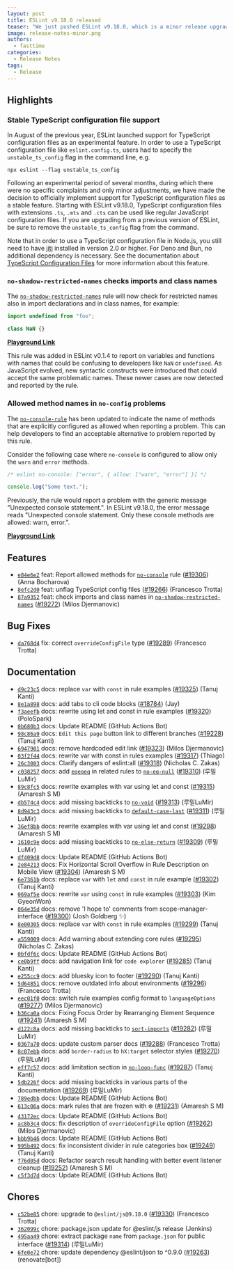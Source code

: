 ```yaml
---
layout: post
title: ESLint v9.18.0 released
teaser: "We just pushed ESLint v9.18.0, which is a minor release upgrade of ESLint. This release adds some new features and fixes several bugs found in the previous release."
image: release-notes-minor.png
authors:
  - fasttime
categories:
  - Release Notes
tags:
  - Release
---
```







## Highlights

### Stable TypeScript configuration file support

In August of the previous year, ESLint launched support for TypeScript configuration files as an experimental feature.
In order to use a TypeScript configuration file like `eslint.config.ts`, users had to specify the `unstable_ts_config` flag in the command line, e.g.

```shell
npx eslint --flag unstable_ts_config
```

Following an experimental period of several months, during which there were no specific complaints and only minor adjustments, we have made the decision to officially implement support for TypeScript configuration files as a stable feature.
Starting with ESLint v9.18.0, TypeScript configuration files with extensions `.ts`, `.mts` and `.cts` can be used like regular JavaScript configuration files.
If you are upgrading from a previous version of ESLint, be sure to remove the `unstable_ts_config` flag from the command.

Note that in order to use a TypeScript configuration file in Node.js, you still need to have [jiti](https://www.npmjs.com/package/jiti) installed in version 2.0 or higher.
For Deno and Bun, no additional dependency is necessary.
See the documentation about [TypeScript Configuration Files](https://eslint.org/docs/latest/use/configure/configuration-files#typescript-configuration-files) for more information about this feature.

### `no-shadow-restricted-names` checks imports and class names

The [`no-shadow-restricted-names`](https://eslint.org/docs/latest/rules/no-shadow-restricted-names) rule will now check for restricted names also in import declarations and in class names, for example:

```js
import undefined from "foo";

class NaN {}
```

[**Playground Link**](https://eslint.org/play/#eyJ0ZXh0IjoiLyplc2xpbnQgbm8tc2hhZG93LXJlc3RyaWN0ZWQtbmFtZXM6IFwiZXJyb3JcIiovXG5cbmltcG9ydCB1bmRlZmluZWQgZnJvbSBcImZvb1wiO1xuXG5jbGFzcyBOYU4ge30iLCJvcHRpb25zIjp7InJ1bGVzIjp7fSwibGFuZ3VhZ2VPcHRpb25zIjp7InBhcnNlck9wdGlvbnMiOnsiZWNtYUZlYXR1cmVzIjp7fX19fX0=)

This rule was added in ESLint v0.1.4 to report on variables and functions with names that could be confusing to developers like `NaN` or `undefined`.
As JavaScript evolved, new syntactic constructs were introduced that could accept the same problematic names.
These newer cases are now detected and reported by the rule.

### Allowed method names in `no-config` problems

The [`no-console-rule`](https://eslint.org/docs/latest/rules/no-console) has been updated to indicate the name of methods that are explicitly configured as allowed when reporting a problem.
This can help developers to find an acceptable alternative to problem reported by this rule.

Consider the following case where `no-console` is configured to allow only the `warn` and `error` methods.

```js
/* eslint no-console: ["error", { allow: ["warn", "error"] }] */

console.log("Some text.");
```

Previously, the rule would report a problem with the generic message "Unexpected console statement.".
In ESLint v9.18.0, the error message reads "Unexpected console statement. Only these console methods are allowed: warn, error.".

[**Playground Link**](https://eslint.org/play/#eyJ0ZXh0IjoiLyogZXNsaW50IG5vLWNvbnNvbGU6IFtcImVycm9yXCIsIHsgYWxsb3c6IFtcIndhcm5cIiwgXCJlcnJvclwiXSB9XSAqL1xuXG5jb25zb2xlLmxvZyhcIlNvbWUgdGV4dC5cIik7Iiwib3B0aW9ucyI6eyJydWxlcyI6e30sImxhbmd1YWdlT3B0aW9ucyI6eyJzb3VyY2VUeXBlIjoibW9kdWxlIiwicGFyc2VyT3B0aW9ucyI6eyJlY21hRmVhdHVyZXMiOnt9fX19fQ==)



## Features


* [`e84e6e2`](https://github.com/eslint/eslint/commit/e84e6e269c4aefc84952e17a1f967697b02b7ad2) feat: Report allowed methods for [`no-console`](/docs/rules/no-console) rule ([#19306](https://github.com/eslint/eslint/issues/19306)) (Anna Bocharova)
* [`8efc2d0`](https://github.com/eslint/eslint/commit/8efc2d0c92dab6099f34c1479cd80bdc5cd1b07b) feat: unflag TypeScript config files ([#19266](https://github.com/eslint/eslint/issues/19266)) (Francesco Trotta)
* [`87a9352`](https://github.com/eslint/eslint/commit/87a9352c621e7cd1d5bb77b3c08df7837363ea12) feat: check imports and class names in [`no-shadow-restricted-names`](/docs/rules/no-shadow-restricted-names) ([#19272](https://github.com/eslint/eslint/issues/19272)) (Milos Djermanovic)






## Bug Fixes


* [`da768d4`](https://github.com/eslint/eslint/commit/da768d4541c4c30bfc33640a07a8d8a485520b18) fix: correct `overrideConfigFile` type ([#19289](https://github.com/eslint/eslint/issues/19289)) (Francesco Trotta)




## Documentation


* [`d9c23c5`](https://github.com/eslint/eslint/commit/d9c23c55be52a431141f38561c14140ee8b15686) docs: replace `var` with `const` in rule examples ([#19325](https://github.com/eslint/eslint/issues/19325)) (Tanuj Kanti)
* [`8e1a898`](https://github.com/eslint/eslint/commit/8e1a898411fd16c73332d7a2dd28aff9bac8da01) docs: add tabs to cli code blocks ([#18784](https://github.com/eslint/eslint/issues/18784)) (Jay)
* [`f3aeefb`](https://github.com/eslint/eslint/commit/f3aeefbd6547c25d78819ab7e77cf36a2c26611c) docs: rewrite using let and const in rule examples ([#19320](https://github.com/eslint/eslint/issues/19320)) (PoloSpark)
* [`0b680b3`](https://github.com/eslint/eslint/commit/0b680b3cc19c1e8d79ab94e7160051177c4adfe7) docs: Update README (GitHub Actions Bot)
* [`98c86a9`](https://github.com/eslint/eslint/commit/98c86a99f7657a2f15ea30a251523446b10a7cad) docs: `Edit this page` button link to different branches ([#19228](https://github.com/eslint/eslint/issues/19228)) (Tanuj Kanti)
* [`6947901`](https://github.com/eslint/eslint/commit/6947901d14b18dbb2db259c9769bd8ac4cd04c3c) docs: remove hardcoded edit link ([#19323](https://github.com/eslint/eslint/issues/19323)) (Milos Djermanovic)
* [`03f2f44`](https://github.com/eslint/eslint/commit/03f2f442a9a8bec15e89786980c07be5980cdac5) docs: rewrite var with const in rules examples ([#19317](https://github.com/eslint/eslint/issues/19317)) (Thiago)
* [`26c3003`](https://github.com/eslint/eslint/commit/26c3003bfca2f7d98950446fdf5b3978d17a3a60) docs: Clarify dangers of eslint:all ([#19318](https://github.com/eslint/eslint/issues/19318)) (Nicholas C. Zakas)
* [`c038257`](https://github.com/eslint/eslint/commit/c03825730d277405c357388d62ed48b3973083ba) docs: add [`eqeqeq`](/docs/rules/eqeqeq) in related rules to [`no-eq-null`](/docs/rules/no-eq-null) ([#19310](https://github.com/eslint/eslint/issues/19310)) (루밀LuMir)
* [`89c8fc5`](https://github.com/eslint/eslint/commit/89c8fc54c977ac457d3b5525a87cec1c51e72e23) docs: rewrite examples with var using let and const ([#19315](https://github.com/eslint/eslint/issues/19315)) (Amaresh  S M)
* [`db574c4`](https://github.com/eslint/eslint/commit/db574c4d380e2d25b6111a06bd15caa83f75bb2d) docs: add missing backticks to [`no-void`](/docs/rules/no-void) ([#19313](https://github.com/eslint/eslint/issues/19313)) (루밀LuMir)
* [`8d943c3`](https://github.com/eslint/eslint/commit/8d943c335c528a6a6a631dcbd98506238240ecfb) docs: add missing backticks to [`default-case-last`](/docs/rules/default-case-last) ([#19311](https://github.com/eslint/eslint/issues/19311)) (루밀LuMir)
* [`36ef8bb`](https://github.com/eslint/eslint/commit/36ef8bbeab495ef2598a4b1f52e32b4cb50be5e2) docs: rewrite examples with var using let and const ([#19298](https://github.com/eslint/eslint/issues/19298)) (Amaresh  S M)
* [`1610c9e`](https://github.com/eslint/eslint/commit/1610c9ee1479f23b1bc5a6853d0b42b83dacdb7f) docs: add missing backticks to [`no-else-return`](/docs/rules/no-else-return) ([#19309](https://github.com/eslint/eslint/issues/19309)) (루밀LuMir)
* [`df409d8`](https://github.com/eslint/eslint/commit/df409d8f76555c7baa4353d678d5fc460454a4d7) docs: Update README (GitHub Actions Bot)
* [`2e84213`](https://github.com/eslint/eslint/commit/2e842138e689ee5623552e885c3a5ac1b0c2bfcf) docs: Fix Horizontal Scroll Overflow in Rule Description on Mobile View ([#19304](https://github.com/eslint/eslint/issues/19304)) (Amaresh  S M)
* [`6e7361b`](https://github.com/eslint/eslint/commit/6e7361bb6ae93c87fccdf2219379c7793517f17a) docs: replace `var` with `let` and `const` in rule example ([#19302](https://github.com/eslint/eslint/issues/19302)) (Tanuj Kanti)
* [`069af5e`](https://github.com/eslint/eslint/commit/069af5e9ac43c7f33bd2a30abce3d5d94f504465) docs: rewrite `var` using `const` in rule examples ([#19303](https://github.com/eslint/eslint/issues/19303)) (Kim GyeonWon)
* [`064e35d`](https://github.com/eslint/eslint/commit/064e35de95339cfedcad467c3c9871d5ff70c1a7) docs: remove 'I hope to' comments from scope-manager-interface ([#19300](https://github.com/eslint/eslint/issues/19300)) (Josh Goldberg ✨)
* [`8e00305`](https://github.com/eslint/eslint/commit/8e003056a805468b07bcf4edba83a90a932fb520) docs: replace `var` with `const` in rule examples ([#19299](https://github.com/eslint/eslint/issues/19299)) (Tanuj Kanti)
* [`a559009`](https://github.com/eslint/eslint/commit/a559009f51ad9f081bae5252bb2b7a6e23c54767) docs: Add warning about extending core rules ([#19295](https://github.com/eslint/eslint/issues/19295)) (Nicholas C. Zakas)
* [`0bfdf6c`](https://github.com/eslint/eslint/commit/0bfdf6caaf3e1553c67a77da900245879c730ad3) docs: Update README (GitHub Actions Bot)
* [`ce0b9ff`](https://github.com/eslint/eslint/commit/ce0b9ff04242f61c8c49fc1ce164eb45eb3c459a) docs: add navigation link for `code explorer` ([#19285](https://github.com/eslint/eslint/issues/19285)) (Tanuj Kanti)
* [`e255cc9`](https://github.com/eslint/eslint/commit/e255cc98abef202929112378bfe133f260f2ac9d) docs: add bluesky icon to footer ([#19290](https://github.com/eslint/eslint/issues/19290)) (Tanuj Kanti)
* [`5d64851`](https://github.com/eslint/eslint/commit/5d64851955f410f31c159a7097f6cc7d4a01d6a1) docs: remove outdated info about environments ([#19296](https://github.com/eslint/eslint/issues/19296)) (Francesco Trotta)
* [`eec01f0`](https://github.com/eslint/eslint/commit/eec01f04ae1c44f7c9a8c6afec59dd72f5a57600) docs: switch rule examples config format to `languageOptions` ([#19277](https://github.com/eslint/eslint/issues/19277)) (Milos Djermanovic)
* [`b36ca0a`](https://github.com/eslint/eslint/commit/b36ca0a490829c579358ec7193bde35275000e04) docs: Fixing Focus Order by Rearranging Element Sequence ([#19241](https://github.com/eslint/eslint/issues/19241)) (Amaresh  S M)
* [`d122c8a`](https://github.com/eslint/eslint/commit/d122c8a756bb8e232ef7c25cca6dcae645094835) docs: add missing backticks to [`sort-imports`](/docs/rules/sort-imports) ([#19282](https://github.com/eslint/eslint/issues/19282)) (루밀LuMir)
* [`0367a70`](https://github.com/eslint/eslint/commit/0367a70a43346f1b9df8be75d38f98f9cfe4007c) docs: update custom parser docs ([#19288](https://github.com/eslint/eslint/issues/19288)) (Francesco Trotta)
* [`8c07ebb`](https://github.com/eslint/eslint/commit/8c07ebb9004309f8691f972d554e8bbb3eb517bc) docs: add `border-radius` to `hX:target` selector styles ([#19270](https://github.com/eslint/eslint/issues/19270)) (루밀LuMir)
* [`eff7c57`](https://github.com/eslint/eslint/commit/eff7c5721c101975a03e7906905f1fe2c9538df0) docs: add limitation section in [`no-loop-func`](/docs/rules/no-loop-func) ([#19287](https://github.com/eslint/eslint/issues/19287)) (Tanuj Kanti)
* [`5db226f`](https://github.com/eslint/eslint/commit/5db226f4da9ad7d53a4505a90290b68d4036c082) docs: add missing backticks in various parts of the documentation ([#19269](https://github.com/eslint/eslint/issues/19269)) (루밀LuMir)
* [`789edbb`](https://github.com/eslint/eslint/commit/789edbbae5aeeefc8fee94cd653b0b5f3e2ae3eb) docs: Update README (GitHub Actions Bot)
* [`613c06a`](https://github.com/eslint/eslint/commit/613c06a2c341758739473409a2331074884ec7f8) docs: mark rules that are frozen with ❄️ ([#19231](https://github.com/eslint/eslint/issues/19231)) (Amaresh  S M)
* [`43172ec`](https://github.com/eslint/eslint/commit/43172ecbd449c13a503cb39539e31106179f5d80) docs: Update README (GitHub Actions Bot)
* [`ac8b3c4`](https://github.com/eslint/eslint/commit/ac8b3c4ca9f7b84f84356137cf23a1ba6dfecf11) docs: fix description of `overrideConfigFile` option ([#19262](https://github.com/eslint/eslint/issues/19262)) (Milos Djermanovic)
* [`bbb9b46`](https://github.com/eslint/eslint/commit/bbb9b46c20662019e98df85dedde9b68719afa1f) docs: Update README (GitHub Actions Bot)
* [`995b492`](https://github.com/eslint/eslint/commit/995b49231a3f0ccddb941663175ce4fead9c9432) docs: fix inconsistent divider in rule categories box ([#19249](https://github.com/eslint/eslint/issues/19249)) (Tanuj Kanti)
* [`f76d05d`](https://github.com/eslint/eslint/commit/f76d05da6e745adbea574c32b334638c7ba3c0c8) docs: Refactor search result handling with better event listener cleanup ([#19252](https://github.com/eslint/eslint/issues/19252)) (Amaresh  S M)
* [`c5f3d7d`](https://github.com/eslint/eslint/commit/c5f3d7dab303468ae33ccfec61bba75a816f832c) docs: Update README (GitHub Actions Bot)








## Chores


* [`c52be85`](https://github.com/eslint/eslint/commit/c52be85c4a916f70807377e1a486adb3a5857347) chore: upgrade to `@eslint/js@9.18.0` ([#19330](https://github.com/eslint/eslint/issues/19330)) (Francesco Trotta)
* [`362099c`](https://github.com/eslint/eslint/commit/362099c580992b2602316fc417ce3e595b96f28c) chore: package.json update for @eslint/js release (Jenkins)
* [`495aa49`](https://github.com/eslint/eslint/commit/495aa499a7390f99b763cba8f2b8312e3eecfe0d) chore: extract package `name` from `package.json` for public interface ([#19314](https://github.com/eslint/eslint/issues/19314)) (루밀LuMir)
* [`6fe0e72`](https://github.com/eslint/eslint/commit/6fe0e7244a7e88458ea7fdcebc43794c03793c4b) chore: update dependency @eslint/json to ^0.9.0 ([#19263](https://github.com/eslint/eslint/issues/19263)) (renovate[bot])


